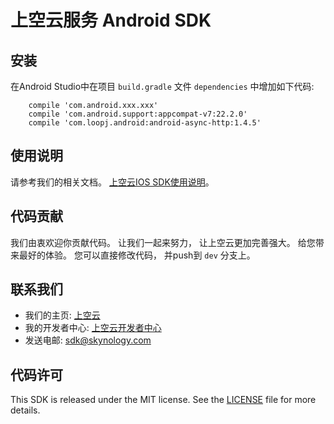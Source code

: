 # 上空云服务 Android SDK

## 安装
在Android Studio中在项目 `build.gradle` 文件 `dependencies` 中增加如下代码:   

```
    compile 'com.android.xxx.xxx'
    compile 'com.android.support:appcompat-v7:22.2.0'
    compile 'com.loopj.android:android-async-http:1.4.5'
```



## 使用说明
请参考我们的相关文档。 [上空云IOS SDK使用说明](http://developer.skynology.com/android-sdk.html)。


## 代码贡献
我们由衷欢迎你贡献代码。 让我们一起来努力， 让上空云更加完善强大。 给您带来最好的体验。 您可以直接修改代码， 并push到 `dev` 分支上。

## 联系我们

* 我们的主页: [上空云](https://www.skynology.com)
* 我的开发者中心: [上空云开发者中心](http://developer.skynology.com)
* 发送电邮: sdk@skynology.com

## 代码许可
This SDK is released under the MIT license. See the [LICENSE](https://github.com/skynology/objc-sdk/blob/master/LICENSE) file for more details.